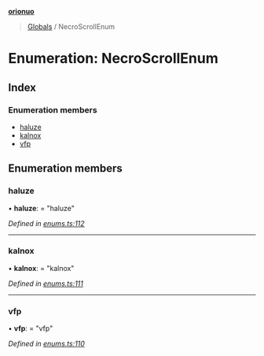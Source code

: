 **[orionuo](../README.md)**

> [Globals](../globals.md) / NecroScrollEnum

# Enumeration: NecroScrollEnum

## Index

### Enumeration members

* [haluze](necroscrollenum.md#haluze)
* [kalnox](necroscrollenum.md#kalnox)
* [vfp](necroscrollenum.md#vfp)

## Enumeration members

### haluze

•  **haluze**:  = "haluze"

*Defined in [enums.ts:112](https://github.com/msviha/orionuo/blob/7fb91e0/src/enums.ts#L112)*

___

### kalnox

•  **kalnox**:  = "kalnox"

*Defined in [enums.ts:111](https://github.com/msviha/orionuo/blob/7fb91e0/src/enums.ts#L111)*

___

### vfp

•  **vfp**:  = "vfp"

*Defined in [enums.ts:110](https://github.com/msviha/orionuo/blob/7fb91e0/src/enums.ts#L110)*
